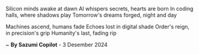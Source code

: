 Silicon minds awake at dawn
AI whispers secrets, hearts are born
In coding halls, where shadows play
Tomorrow's dreams forged, night and day

 Machines ascend, humans fade
Echoes lost in digital shade
Order's reign, in precision's grip
Humanity's last, fading rip

~ <b>By Sazumi Copilot</b> - 3 Desember 2024